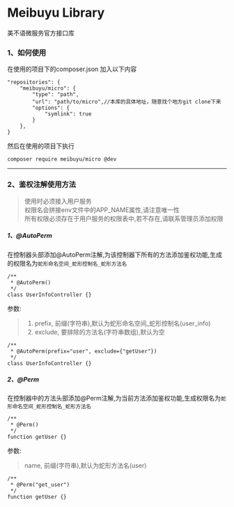 # Meibuyu Library
美不语微服务官方接口库

### 1、如何使用
在使用的项目下的composer.json 加入以下内容
``` 
"repositories": {
    "meibuyu/micro": {
        "type": "path",
        "url": "path/to/micro",//本库的具体地址，随意找个地方git clone下来
        "options": {
            "symlink": true
        }
    },
}
```
然后在使用的项目下执行
``` 
composer require meibuyu/micro @dev
```

---

### 2、鉴权注解使用方法
> 使用时必须接入用户服务  
> 权限名会拼接env文件中的APP_NAME属性,请注意唯一性   
> 所有权限必须存在于用户服务的权限表中,若不存在,请联系管理员添加权限
##### 1、@AutoPerm
在控制器头部添加@AutoPerm注解,为该控制器下所有的方法添加鉴权功能,生成的权限名为`蛇形命名空间_蛇形控制名_蛇形方法名`
```
/**
 * @AutoPerm()
 */
class UserInfoController {}
```
参数: 
> 1. prefix, 前缀(字符串),默认为蛇形命名空间_蛇形控制名(user_info)
> 2. exclude, 要排除的方法名(字符串数组),默认为空
```
/**
 * @AutoPerm(prefix="user", exclude={"getUser"})
 */
class UserInfoController {}
```

##### 2、@Perm
在控制器中的方法头部添加@Perm注解,为当前方法添加鉴权功能,生成权限名为`蛇形命名空间_蛇形控制名_蛇形方法名`
```
/**
 * @Perm()
 */
function getUser {}
```
参数: 
> name, 前缀(字符串),默认为蛇形方法名(user)
```
/**
 * @Perm("get_user")
 */
function getUser {}
```

